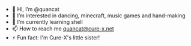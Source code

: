 - 👋 Hi, I’m @quancat
- 👀 I’m interested in dancing, minecraft, music games and hand-making
- 🌱 I’m currently learning shell
- 📫 How to reach me <quancat@cure-x.net>
- ⚡ Fun fact: I'm Cure-X's little sister!

<!---
quancat/quancat is a ✨ special ✨ repository because its `README.md` (this file) appears on your GitHub profile.
You can click the Preview link to take a look at your changes.
--->
